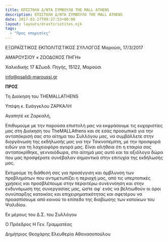 ```yaml
---
title: ΕΠΙΣΤΟΛΗ Δ/ΝΤΑ ΣΥΜΒΟΥΛΟ THE MALL ATHENS
description: ΕΠΙΣΤΟΛΗ Δ/ΝΤΑ ΣΥΜΒΟΥΛΟ THE MALL ATHENS
date: 2017-03-27T09:27:53+00:00
layout: layouts/drastiriotites.njk
tags:
  - "Προς υπηρεσίες"
---
```


<!-- excerpt -->

ΕΞΩΡΑΪΣΤΙΚΟΣ EKΠΟΛΙΤΙΣΤΙΚΟΣ ΣΥΛΛΟΓΟΣ Μαρούσι, 17/3/2017

ΑΜΑΡΟΥΣΙΟΥ « ΖΩΟΔΟΧΟΣ ΠΗΓΗ»

Χαλκιδικής 17 &amp;Ζωοδ. Πηγής, 15122, Μαρούσι

<info@psalidi-maroussi.gr>

**ΠΡΟΣ**

Τη Διοίκηση του THEMALLATHENS

Υπόψη κ. Ευάγγελου ΖΑΡΚΑΛΗ

Αγαπητέ κε Ζαρκαλή,

Επιθυμούμε με την παρούσα επιστολή μας να εκφράσουμε τις ευχαριστίες μας στη Διοίκηση του TheMALLAthens και σε εσάς προσωπικά για την ανταπόκρισή σας στο αίτημα του Συλλόγου μας, να συμβάλλετε στην διοργάνωση της εκδήλωσής μας για την Τσικνοπέμπτη, με την προσφορά ειδών για τη λαχειοφόρο αγορά μας. Είναι αλήθεια ότι η εταιρία σας ανταποκρίθηκε, γενναιόδωρα, στο αίτημά μας αυτό και τα αξιόλογα δώρα που μας προσφέρατε συνέβαλαν σημαντικά στην επιτυχία της εκδήλωσής μας.

Εκτιμούμε τη διάθεσή σας για προσέγγιση και άμβλυνση των προβλημάτων που αντιμετωπίζει η περιοχή μας, από τις υπερτοπικές χρήσεις και προσβλέπουμε στην περαιτέρω συνεννόηση και στην ενδυνάμωση της συνεργασίας μας, ώστε αφ΄ ενός να βελτιωθούν οι όροι συνύπαρξης κατοικίας και επιχειρηματικότητας και αφετέρου να προασπίσουμε από κοινού το επίπεδο της διαβίωσης των κατοίκων του Ψαλιδίου.

Εκ μέρους του Δ.Σ. του Συλλόγου

Ο Πρόεδρος Η Γεν. Γραμματέας

Δημήτριος Θεοχάρης Ελευθερία Αθανασοπούλου
